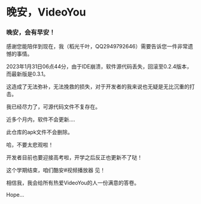 # 晚安，VideoYou

### 晚安，会有早安！

感谢您能陪伴到现在，我（稻光千叶，QQ2949792646）需要告诉您一件非常遗憾的事情。

2023年1月31日06点44分，由于IDE崩溃，软件源代码丢失，回滚至0.2.4版本，而最新版是0.3.1。

这造成了无法弥补，无法挽救的损失，对于开发者的我来说也无疑是无比沉重的打击。

我已经尽力了，可源代码文件不复存在。

近多个月内，软件不会更新....

此仓库的apk文件不会删除。

哈，不要太悲观啦！

开发者目前也要迎接高考啦，开学之后反正也更新不了哒！

这个学期结束，咱们酷安#视频播放器 见！

相信我，我会给所有热爱VideoYou的人一份满意的答卷。

Hope...
